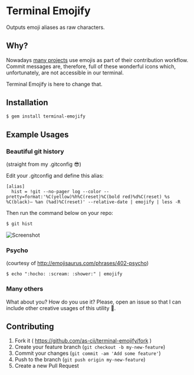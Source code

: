 # Terminal Emojify

Outputs emoji aliases as raw characters.

## Why?

Nowadays [many
projects](https://github.com/atom/atom/tree/master/CONTRIBUTING.md) use emojis
as part of their contribution workflow. Commit messages are, therefore, full of
these wonderful icons which, unfortunately, are not accessible in our terminal.

Terminal Emojify is here to change that.

## Installation

```bash
$ gem install terminal-emojify
```

## Example Usages

### Beautiful git history

(straight from my .gitconfig :sunglasses:)

Edit your .gitconfig and define this alias:

```
[alias]
  hist = !git --no-pager log --color --pretty=format:'%C(yellow)%h%C(reset)%C(bold red)%d%C(reset) %s %C(black)— %an (%ad)%C(reset)' --relative-date | emojify | less -R
```

Then run the command below on your repo:

```bash
$ git hist
```

![Screenshot](http://i.imgur.com/D5AqNUz.png)

### Psycho

(courtesy of http://emojisaurus.com/phrases/402-psycho)

```
$ echo ":hocho: :scream: :shower:" | emojify
```

### Many others

What about you? How do you use it? Please, open an issue so that I can include
other creative usages of this utility :bow:.

## Contributing

1. Fork it ( https://github.com/as-cii/terminal-emojify/fork )
2. Create your feature branch (`git checkout -b my-new-feature`)
3. Commit your changes (`git commit -am 'Add some feature'`)
4. Push to the branch (`git push origin my-new-feature`)
5. Create a new Pull Request
